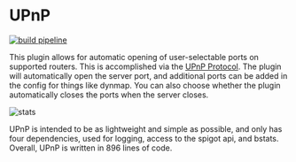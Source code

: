 # UPnP
[![build pipeline](https://app.buddy.works/ethan-james-1/upnp/pipelines/pipeline/488670/badge.svg?token=507c126a7263056d9e6167d4037e69fde6cfac7d50cd72a1076c8e9b512c5e97 "buddy pipeline")](https://app.buddy.works/ethan-james-1/upnp/pipelines/pipeline/488670)

This plugin allows for automatic opening of user-selectable ports on supported routers. This is accomplished via the [UPnP Protocol](https://en.wikipedia.org/wiki/Universal_Plug_and_Play). The plugin will automatically open the server port, and additional ports can be added in the config for things like dynmap. You can also choose whether the plugin automatically closes the ports when the server closes.

![stats](https://bstats.org/signatures/bukkit/UPnP.svg)

UPnP is intended to be as lightweight and simple as possible, and only has four dependencies, used for logging, access to the spigot api, and bstats. Overall, UPnP is written in 896 lines of code.
